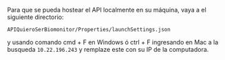 Para que se pueda hostear el API localmente en su máquina, vaya
a el siguiente directorio:



`APIQuieroSerBiomonitor/Properties/launchSettings.json`


y  usando comando cmd + F en Windows ó ctrl + F ingresando en Mac
a la busqueda `10.22.196.243` y remplaze este con su IP de la computadora.